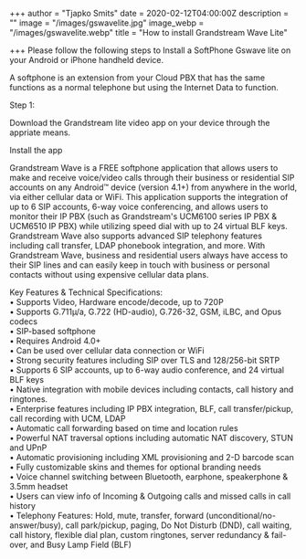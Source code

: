 +++
author = "Tjapko Smits"
date = 2020-02-12T04:00:00Z
description = ""
image = "/images/gswavelite.jpg"
image_webp = "/images/gswavelite.webp"
title = "How to install Grandstream Wave Lite"

+++
Please follow the following steps to Install a SoftPhone Gswave lite on your Android or iPhone handheld device.

A softphone is an extension from your Cloud PBX that has the same functions as a normal telephone but using the Internet Data to function.

Step 1:

Download the Grandstream lite video app on your device through the appriate means.

Install the app

Grandstream Wave is a FREE softphone application that allows users to make and receive voice/video calls through their business or residential SIP accounts on any Android™ device (version 4.1+) from anywhere in the world, via either cellular data or WiFi. This application supports the integration of up to 6 SIP accounts, 6-way voice conferencing, and allows users to monitor their IP PBX (such as Grandstream's UCM6100 series IP PBX & UCM6510 IP PBX) while utilizing speed dial with up to 24 virtual BLF keys. Grandstream Wave also supports advanced SIP telephony features including call transfer, LDAP phonebook integration, and more. With Grandstream Wave, business and residential users always have access to their SIP lines and can easily keep in touch with business or personal contacts without using expensive cellular data plans.  
  
  
Key Features & Technical Specifications:  
• Supports Video, Hardware encode/decode, up to 720P  
• Supports G.711µ/a, G.722 (HD-audio), G.726-32, GSM, iLBC, and Opus codecs  
• SIP-based softphone  
• Requires Android 4.0+  
• Can be used over cellular data connection or WiFi  
• Strong security features including SIP over TLS and 128/256-bit SRTP  
• Supports 6 SIP accounts, up to 6-way audio conference, and 24 virtual BLF keys  
• Native integration with mobile devices including contacts, call history and ringtones.  
• Enterprise features including IP PBX integration, BLF, call transfer/pickup, call recording with UCM, LDAP  
• Automatic call forwarding based on time and location rules  
• Powerful NAT traversal options including automatic NAT discovery, STUN and UPnP  
• Automatic provisioning including XML provisioning and 2-D barcode scan  
• Fully customizable skins and themes for optional branding needs  
• Voice channel switching between Bluetooth, earphone, speakerphone & 3.5mm headset  
• Users can view info of Incoming & Outgoing calls and missed calls in call history  
• Telephony Features: Hold, mute, transfer, forward (unconditional/no-answer/busy), call park/pickup, paging, Do Not Disturb (DND), call waiting, call history, flexible dial plan, custom ringtones, server redundancy & fail-over, and Busy Lamp Field (BLF)
